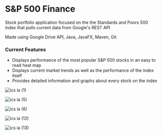 # S&P 500 Finance

Stock portfolio application focused on the the Standards and Poors 500 index that pulls current data from Google's REST API

Made using Google Drive API, Java, JavaFX, Maven, Git

### Current Features
  - Displays performance of the most popular S&P 500 stocks in an easy to read heat map
  - Displays current market trends as well as the performance of the index itself
  - Provides detailed information and graphs about every stock on the index

![ics ia (1)](https://github.com/13lack13lood/S-and-P-500-Finance/assets/44007891/d3246b22-1b17-48ff-81df-6f36edce3e3c)

![ics ia (5)](https://github.com/13lack13lood/S-and-P-500-Finance/assets/44007891/7586d56f-8400-43e4-994a-596a05a27dcf)

![ics ia (6)](https://github.com/13lack13lood/S-and-P-500-Finance/assets/44007891/ad7af47b-6114-4661-96f9-61949c025d9d)

![ics ia (12)](https://github.com/13lack13lood/S-and-P-500-Finance/assets/44007891/b785a003-ca4d-4f4a-ac53-39c638f2c1ba)

![ics ia (13)](https://github.com/13lack13lood/S-and-P-500-Finance/assets/44007891/3faa1db5-1f9c-47ac-88a2-ad167538211d)
